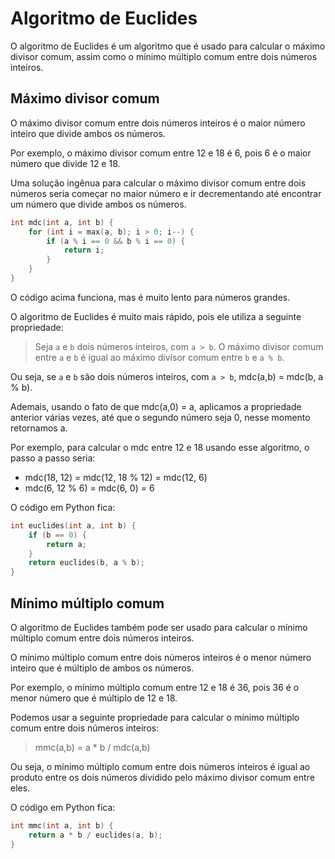 # Algoritmo de Euclides

O algoritmo de Euclides é um algoritmo que é usado para calcular o máximo divisor comum, assim como o mínimo múltiplo comum entre dois números inteiros.

## Máximo divisor comum

O máximo divisor comum entre dois números inteiros é o maior número inteiro que divide ambos os números.

Por exemplo, o máximo divisor comum entre 12 e 18 é 6, pois 6 é o maior número que divide 12 e 18.

Uma solução ingênua para calcular o máximo divisor comum entre dois números seria começar no maior número e ir decrementando até encontrar um número que divide ambos os números.

```cpp
int mdc(int a, int b) {
    for (int i = max(a, b); i > 0; i--) {
        if (a % i == 0 && b % i == 0) {
            return i;
        }
    }
}
```

O código acima funciona, mas é muito lento para números grandes.

O algoritmo de Euclides é muito mais rápido, pois ele utiliza a seguinte propriedade:

> Seja `a` e `b` dois números inteiros, com `a > b`. O máximo divisor comum entre `a` e `b` é igual ao máximo divisor comum entre `b` e `a % b`.

Ou seja, se `a` e `b` são dois números inteiros, com `a > b`, mdc(a,b) = mdc(b, a % b).

Ademais, usando o fato de que mdc(a,0) = a, aplicamos a propriedade anterior várias vezes, até que o segundo número seja 0, nesse momento retornamos a.

Por exemplo, para calcular o mdc entre 12 e 18 usando esse algoritmo, o passo a passo seria:

- mdc(18, 12) = mdc(12, 18 % 12) = mdc(12, 6)
- mdc(6, 12 % 6) = mdc(6, 0) = 6

O código em Python fica:

```cpp
int euclides(int a, int b) {
    if (b == 0) {
        return a;
    }
    return euclides(b, a % b);
}
```

## Mínimo múltiplo comum

O algoritmo de Euclides também pode ser usado para calcular o mínimo múltiplo comum entre dois números inteiros.

O mínimo múltiplo comum entre dois números inteiros é o menor número inteiro que é múltiplo de ambos os números.

Por exemplo, o mínimo múltiplo comum entre 12 e 18 é 36, pois 36 é o menor número que é múltiplo de 12 e 18.

Podemos usar a seguinte propriedade para calcular o mínimo múltiplo comum entre dois números inteiros:

> mmc(a,b) = a * b / mdc(a,b)

Ou seja, o mínimo múltiplo comum entre dois números inteiros é igual ao produto entre os dois números dividido pelo máximo divisor comum entre eles.

O código em Python fica:

```cpp
int mmc(int a, int b) {
    return a * b / euclides(a, b);
}
```
